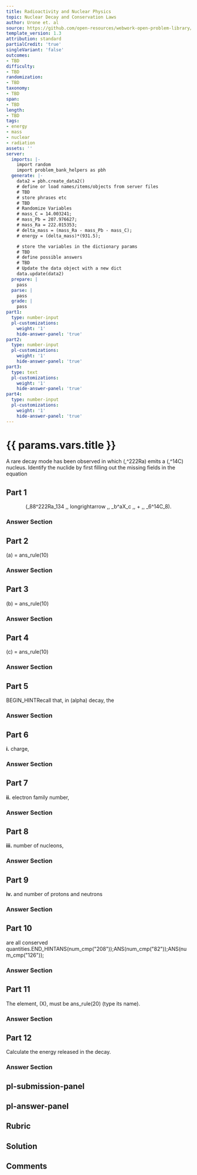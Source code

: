 ```yaml
---
title: Radioactivity and Nuclear Physics
topic: Nuclear Decay and Conservation Laws
author: Urone et. al
source: https://github.com/open-resources/webwork-open-problem-library/tree/master/Contrib/BrockPhysics/College_Physics_Urone/31.Radioactivity_and_Nuclear_Physics/31-04.Nuclear_Decay_and_Conservation_Laws/NU_U17-31-04-018.pg
template_version: 1.3
attribution: standard
partialCredit: 'true'
singleVariant: 'false'
outcomes:
- TBD
difficulty:
- TBD
randomization:
- TBD
taxonomy:
- TBD
span:
- TBD
length:
- TBD
tags:
- energy
- mass
- nuclear
- radiation
assets: ''
server:
  imports: |-
    import random
    import problem_bank_helpers as pbh
  generate: |-
    data2 = pbh.create_data2()
    # define or load names/items/objects from server files
    # TBD
    # store phrases etc
    # TBD
    # Randomize Variables
    # mass_C = 14.003241;
    # mass_Pb = 207.976627;
    # mass_Ra = 222.015353;
    # delta_mass = (mass_Ra - mass_Pb - mass_C);
    # energy = (delta_mass)*(931.5);

    # store the variables in the dictionary params
    # TBD
    # define possible answers
    # TBD
    # Update the data object with a new dict
    data.update(data2)
  prepare: |
    pass
  parse: |
    pass
  grade: |
    pass
part1:
  type: number-input
  pl-customizations:
    weight: '1'
    hide-answer-panel: 'true'
part2:
  type: number-input
  pl-customizations:
    weight: '1'
    hide-answer-panel: 'true'
part3:
  type: text
  pl-customizations:
    weight: '1'
    hide-answer-panel: 'true'
part4:
  type: number-input
  pl-customizations:
    weight: '1'
    hide-answer-panel: 'true'
---
```


# {{ params.vars.title }} 


A rare decay mode has been observed in which (,^222Ra) emits a (,^14C) nucleus. Identify the nuclide by first filling out the missing fields in the equation

## Part 1 
<center>(_88^222Ra_134 ,, longrightarrow ,, _b^aX_c ,, + ,, _6^14C_8).</center> 


 ### Answer Section

## Part 2 
(a) = ans_rule(10) 


 ### Answer Section

## Part 3 
(b) = ans_rule(10) 


 ### Answer Section

## Part 4 
(c) = ans_rule(10) 


 ### Answer Section

## Part 5 
BEGIN_HINTRecall that, in (alpha) decay, the 


 ### Answer Section

## Part 6 
<b>i.</b> charge, 


 ### Answer Section

## Part 7 
<b>ii.</b> electron family number, 


 ### Answer Section

## Part 8 
<b>iii.</b> number of nucleons, 


 ### Answer Section

## Part 9 
<b>iv.</b> and number of protons and neutrons 


 ### Answer Section

## Part 10 
are all conserved quantities.END_HINTANS(num_cmp("208"));ANS(num_cmp("82"));ANS(num_cmp("126")); 


 ### Answer Section

## Part 11 
The element, (X), must be ans_rule(20) (type its name). 


 ### Answer Section

## Part 12 
Calculate the energy released in the decay. 


 ### Answer Section


## pl-submission-panel 


## pl-answer-panel 


## Rubric 


## Solution 


## Comments 


